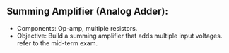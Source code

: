 ## Summing Amplifier (Analog Adder):

+ Components: Op-amp, multiple resistors.
+ Objective: Build a summing amplifier that adds multiple input voltages. refer to the mid-term exam.
